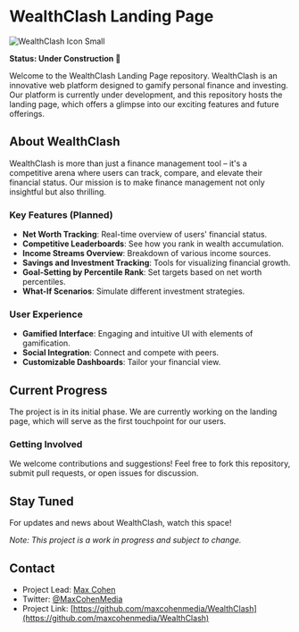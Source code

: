 # WealthClash Landing Page

![WealthClash Icon Small](https://github.com/MaxCohenMedia/WealthClash/assets/153024659/46acdee6-0248-4be3-8678-e84726cc0537)

**Status: Under Construction 🚧**

Welcome to the WealthClash Landing Page repository. WealthClash is an innovative web platform designed to gamify personal finance and investing. Our platform is currently under development, and this repository hosts the landing page, which offers a glimpse into our exciting features and future offerings.

## About WealthClash

WealthClash is more than just a finance management tool – it's a competitive arena where users can track, compare, and elevate their financial status. Our mission is to make finance management not only insightful but also thrilling.

### Key Features (Planned)

- **Net Worth Tracking**: Real-time overview of users' financial status.
- **Competitive Leaderboards**: See how you rank in wealth accumulation.
- **Income Streams Overview**: Breakdown of various income sources.
- **Savings and Investment Tracking**: Tools for visualizing financial growth.
- **Goal-Setting by Percentile Rank**: Set targets based on net worth percentiles.
- **What-If Scenarios**: Simulate different investment strategies.

### User Experience

- **Gamified Interface**: Engaging and intuitive UI with elements of gamification.
- **Social Integration**: Connect and compete with peers.
- **Customizable Dashboards**: Tailor your financial view.

## Current Progress

The project is in its initial phase. We are currently working on the landing page, which will serve as the first touchpoint for our users.

### Getting Involved

We welcome contributions and suggestions! Feel free to fork this repository, submit pull requests, or open issues for discussion.

## Stay Tuned

For updates and news about WealthClash, watch this space!

*Note: This project is a work in progress and subject to change.*

## Contact

- Project Lead: [Max Cohen](mailto:contact@maxcohenmedia.com)
- Twitter: [@MaxCohenMedia](https://x.com/MaxCohenMedia)
- Project Link: [https://github.com/maxcohenmedia/WealthClash](https://github.com/maxcohenmedia/WealthClash)
